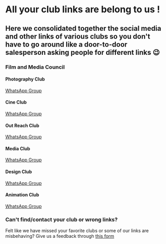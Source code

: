 # All your club links are belong to us !
## Here we consolidated together the social media and other links of various clubs so you don't have to go around like a door-to-door salesperson asking people for different links :wink:
### Film and Media Council 
####  Photography Club
[WhatsApp Group](https://chat.whatsapp.com/DauEPC5lIeXCiZQZOPYq1L)
#### Cine Club
[WhatsApp Group](https://chat.whatsapp.com/Lt9yfXUgIOmFnVC76cxoMq)
#### Out Reach Club
[WhatsApp Group](https://chat.whatsapp.com/HunjReFU4iy2IJXAR2PoW5)
#### Media Club
[WhatsApp Group](https://chat.whatsapp.com/GEqXzC9pDzR92DRJfkgrRx)
#### Design Club
[WhatsApp Group](https://chat.whatsapp.com/CBAbnWBfGLaAEhIgNe9nQs)
#### Animation Club
[WhatsApp Group](https://chat.whatsapp.com/LSqhmWqwX8xAtMLsW0XElk)
### Can't find/contact your club or wrong links?
Felt like we have missed your favorite clubs or some of our links are misbehaving?
Give us a feedback through [this form]() 

